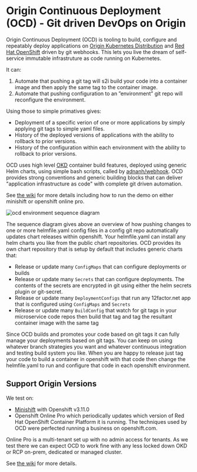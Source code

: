 # Origin Continuous Deployment (OCD) - Git driven DevOps on Origin

Origin Continuous Deployment (OCD) is tooling to build, configure and repeatably deploy applications on [Origin Kubernetes Distribution](https://okd.io) and [Red Hat OpenShift](https://www.openshift.com) driven by git webhooks. This lets you live the dream of self-service immutable infrastruture as code running on Kubernetes. 

It can:

 1. Automate that pushing a git tag will s2i build your code into a container image and then apply the same tag to the container image. 
 1. Automate that pushing configuration to an ”environment” git repo will reconfigure the environment.

Using those to simple primatives gives:

 * Deployment of a specific verion of one or more applications by simply applying git tags to simple yaml files.
 * History of the deployed versions of applications with the ability to rollback to prior versions.
 * History of the configuration within each environment with the ability to rollback to prior versions.
 
OCD uses high level [OKD](https://www.okd.io) container build features, deployed using generic Helm charts, using simple bash scripts, called by [adnanh/webhook](https://github.com/adnanh/webhook). OCD provides strong conventions and generic building blocks that can deliver "application infrastructure as code" with complete git driven automation. 

See [the wiki](https://github.com/ocd-scm/ocd-meta/wiki) for more details including how to run the demo on either minishift or openshift online pro.

![ocd environment sequence diagram](https://ocd-scm.github.io/ocd-meta/imgs/ocd-environment-sequence.png)

The sequence diagram gives above an overview of how pushing changes to one or more helmfile.yaml config files in a config git repo automatically updates chart releases within openshift. Your helmfile.yaml can install any helm charts you like from the public chart repositories. OCD provides its own chart repository that is setup by default that includes generic charts that: 

* Release or update many `ConfigMaps` that can configure deployments or builds
* Release or update many `Secrets` that can configure deployments. The contents of the secrets are encrypted in git using either the helm secrets plugin or git-secret. 
* Release or update many `DeploymentConfigs` that run any 12factor.net app that is configured using `ConfigMaps` and `Secrets`
* Release or update many `BuildConfig` that watch for git tags in your microservice code repos then build that tag and tag the resultant container image with the same tag 

Since OCD builds and promotes your code based on git tags it can fully manage your deployments based on git tags. You can keep on using whatever branch strategies you want and whatever continuous integration and testing build system you like. When you are happy to release just tag your code to build a container in openshift with that code then change the helmfile.yaml to run and configure that code in each openshift environment. 

## Support Origin Versions

We test on: 

 * [Minishift](https://github.com/ocd-scm/ocd-meta/wiki/Minishift) with Openshift v3.11.0
 * Openshift Online Pro which periodically updates which version of Red Hat OpenShift Container Platform it is running. The techniques used by OCD were perfected running a business on openshift.com.
 
Online Pro is a multi-tenant set up with no admin access for tenants. As we test there we can expect OCD to work fine with any less locked down OKD or RCP on-prem, dedicated or managed cluster. 
 
See [the wiki](https://github.com/ocd-scm/ocd-meta/wiki) for more details.
